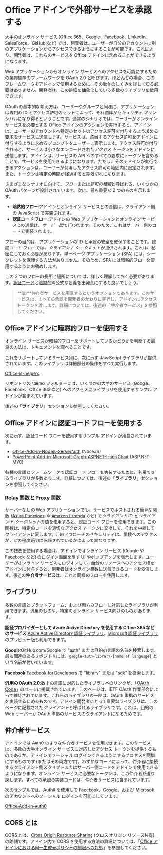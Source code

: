# <a name="authorize-external-services-in-your-office-add-in"></a>Office アドインで外部サービスを承認する

大手のオンライン サービス (Office 365、Google、Facebook、LinkedIn、SalesForce、GitHub など) では、開発者は、ユーザーが自分のアカウントに別のアプリケーションからアクセスできるようにすることが可能です。これにより、開発者は、これらのサービスを Office アドインに含めることができるようになります。 

Web アプリケーションからオンライン サービスへのアクセスを可能にするための業界標準のフレームワークを OAuth 2.0 と呼びます。ほとんどの場合、このフレームワークをアドインで使用するために、その動作のしくみを詳しく知る必要はありません。開発者は、この詳細を抽象化している多数のライブラリを使用できます。

OAuth の基本的な考え方は、ユーザーやグループと同様に、アプリケーションは専用の ID とアクセス許可のセットによって、それ自体がセキュリティ プリンシパルになり得るということです。通常のシナリオでは、ユーザーがオンライン サービスを必要とする Office アドインのアクションを実行すると、アドインは、ユーザーのアカウントへ特定のセットのアクセス許可を付与するよう求める要求をサービスに送信します。サービスは、該当するアクセス許可をアドインに付与するように求めるプロンプトをユーザーに表示します。アクセス許可が付与されると、サービスは小さなエンコードされた*アクセス トークン*をアドインに送信します。アドインは、サービスの API へのすべての要求にトークンを含めることで、サービスを使用できるようになります。ただし、そのアドインが実行できるアクションは、ユーザーが付与したアクセス許可の範囲内に限定されます。また、トークンは特定の時間が経過すると期限切れになります。

さまざまなシナリオに向けて、*フロー*または*許可の種類*と呼ばれる、いくつかの OAuth パターンが設計されています。次に、最も重要な 2 つのものを示します。

- **暗黙的フロー**:アドインとオンライン サービスとの通信は、クライアント側の JavaScript で実装されます。
- **認証コード フロー**:アドインの Web アプリケーションとオンライン サービスとの通信は、*サーバー間*で行われます。そのため、これはサーバー側のコードで実装されます。

フローの目的は、アプリケーションの ID と承認の安全を確保することです。認証コード フローでは、*クライアント シークレット*が提供されます。これは、秘密にしておく必要があります。単一ページ アプリケーション (SPA) には、シークレットを保護する方法がありません。そのため、SPA には暗黙的フローを使用するようにお勧めします。 

この 2 つのフローの長所と短所については、詳しく理解しておく必要があります。[認証コード](https://tools.ietf.org/html/rfc6749#section-1.3.1)と[暗黙的](https://tools.ietf.org/html/rfc6749#section-1.3.2)の公式な定義を出発点にすると良いでしょう。 

>**注:**仲介者サービスを用意するというオプションもあります。このサービスは、すべての承認を開発者のかわりに実行し、アドインにアクセス トークンを渡します。詳細については、後述の「*仲介者サービス*」を参照してください。

## <a name="using-the-implicit-flow-in-office-add-ins"></a>Office アドインに暗黙的フローを使用する
オンライン サービスが暗黙的フローをサポートしているかどうかを判断する最良の方法は、ドキュメントを調べることです。

これをサポートしているサービス用に、次に示す JavaScript ライブラリが提供されています。このライブラリは詳細部分の操作をすべて実行します。

[Office-js-helpers](https://github.com/OfficeDev/office-js-helpers)

リポジトリの \demo フォルダーには、いくつかの大手のサービス (Google、Facebook、Office 365 など) へのアクセスにライブラリを使用するサンプル アドインが含まれています。

後述の「**ライブラリ**」セクションも参照してください。

## <a name="using-the-authorization-code-flow-in-office-add-ins"></a>Office アドインに認証コード フローを使用する

次に示す、認証コード フローを使用するサンプル アドインが用意されています。

- [Office-Add-in-Nodejs-ServerAuth](https://github.com/OfficeDev/Office-Add-in-Nodejs-ServerAuth) (NodeJS)
- [PowerPoint-Add-in-Microsoft-Graph-ASPNET-InsertChart](https://github.com/OfficeDev/PowerPoint-Add-in-Microsoft-Graph-ASPNET-InsertChart) (ASP.NET MVC)

各種の言語とフレームワークで認証コード フローを実装するために、利用できるライブラリが多数あります。詳細については、後述の「**ライブラリ**」セクションを参照してください。

### <a name="relay/proxy-functions"></a>Relay 関数と Proxy 関数

サーバーなしの Web アプリケーションでも、サービスでホストされる簡単な関数 ([Azure Functions](https://azure.microsoft.com/en-us/services/functions) や [Amazon Lambda](https://aws.amazon.com/lambda) など) で*クライアント ID* と*クライアント シークレット*の値を使用すると、認証コード フローを使用できます。この関数は、特定のコードを適切な*アクセス トークン*に交換して、それを中継してクライアントに戻します。このアプローチのセキュリティは、関数へのアクセスが、どの程度適切に保護されているかによって異なります。

この技法を使用する場合は、アドインでオンライン サービス (Google や Facebook など) のログイン画面を示す UI やポップアップを表示します。ユーザーがオンライン サービスにログオンして、自分のリソースへのアクセス権をアドインに付与すると、開発者はオンライン関数に送信できるコードを受信します。後述の**仲介者サービス**は、これと同様のフローを使用します。 

## <a name="libraries"></a>ライブラリ

多数の言語とプラットフォーム、および両方のフローに対応したライブラリが利用できます。汎用のものや、特定のオンライン サービス向けのものがあります。 

**認証プロバイダーとして Azure Active Directory を使用する Office 365 などのサービス**:[Azure Active Directory 認証ライブラリ](https://azure.microsoft.com/en-us/documentation/articles/active-directory-authentication-libraries/)。[Microsoft 認証ライブラリ](https://www.nuget.org/packages/Microsoft.Identity.Client)のプレビュー版も利用できます。

**Google**:[GitHub.com/Google](https://github.com/google) で "auth" または目的の言語の名前を検索します。最も関連のあるリポジトリには、`google-auth-library-[name of language]` という名前が付いています。

**Facebook**:[Facebook for Developers](https://developers.facebook.com) で "library" または "sdk" を検索します。 

**汎用の OAuth 2.0**:数十の言語に対応したライブラリへのリンクが、「[OAuth Code](http://oauth.net/code/)」のページに掲載されています。このページは、IETF OAuth 作業部会によって維持されています。これらのライブラリの一部は、OAuth 準拠のサービスを実装するためのものです。アドイン開発者にとって重要なライブラリは、このページに記載された*クライアント*と呼ばれるライブラリです。これは、目的の Web サーバーが OAuth 準拠のサービスのクライアントになるためです。

## <a name="middleman-services"></a>仲介者サービス

アドインでは Auth0 のような仲介者サービスを使用できます。このサービスは、多数の大手オンライン サービスに対応したアクセス トークンを提供するものであるか、アドインでソーシャル ログインできるようにするプロセスを簡単にするものです (またはその両方です)。わずかなコードによって、仲介者に接続するクライアント側スクリプトまたはサーバー側コードをアドインで使用できるようになります。オンライン サービスに必要なトークンは、この仲介者が送り戻します。すべての承認の実装コードは、仲介者サービスに含まれています。 

次のサンプルでは、Auth0 を使用して Facebook、Google、および Microsoft のアカウントへのソーシャル ログインを可能にしています。

[Office-Add-in-Auth0](https://github.com/OfficeDev/Office-Add-in-Auth0)

## <a name="what-is-cors?"></a>CORS とは

CORS とは、[Cross Origin Resource Sharing](https://developer.mozilla.org/en-US/docs/Web/HTTP/Access_control_CORS) (クロス オリジン リソース共有) の略語です。アドイン内で CORS を使用する方法の詳細については、「[Office アドインにおける同一生成元ポリシーの制限への対処](http://dev.office.com/docs/add-ins/develop/addressing-same-origin-policy-limitations)」を参照してください。
